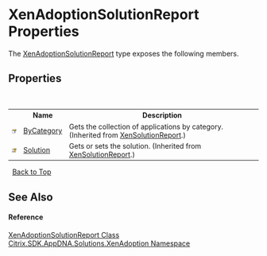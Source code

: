 # XenAdoptionSolutionReport Properties
 

The <a href="T_Citrix_SDK_AppDNA_Solutions_XenAdoption_XenAdoptionSolutionReport">XenAdoptionSolutionReport</a> type exposes the following members.


## Properties
&nbsp;<table><tr><th></th><th>Name</th><th>Description</th></tr><tr><td>![Public property](media/pubproperty.gif "Public property")</td><td><a href="P_Citrix_SDK_AppDNA_Solutions_Xen_Common_XenSolutionReport_ByCategory">ByCategory</a></td><td>
Gets the collection of applications by category.
 (Inherited from <a href="T_Citrix_SDK_AppDNA_Solutions_Xen_Common_XenSolutionReport">XenSolutionReport</a>.)</td></tr><tr><td>![Protected property](media/protproperty.gif "Protected property")</td><td><a href="P_Citrix_SDK_AppDNA_Solutions_Xen_Common_XenSolutionReport_Solution">Solution</a></td><td>
Gets or sets the solution.
 (Inherited from <a href="T_Citrix_SDK_AppDNA_Solutions_Xen_Common_XenSolutionReport">XenSolutionReport</a>.)</td></tr></table>&nbsp;
<a href="#xenadoptionsolutionreport-properties">Back to Top</a>

## See Also


#### Reference
<a href="T_Citrix_SDK_AppDNA_Solutions_XenAdoption_XenAdoptionSolutionReport">XenAdoptionSolutionReport Class</a><br /><a href="N_Citrix_SDK_AppDNA_Solutions_XenAdoption">Citrix.SDK.AppDNA.Solutions.XenAdoption Namespace</a><br />